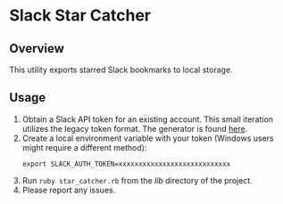 # Slack Star Catcher

## Overview

This utility exports starred Slack bookmarks to local storage.

## Usage

1) Obtain a Slack API token for an existing account. This small iteration utilizes the legacy token format. The generator is found [here](https://api.slack.com/custom-integrations/legacy-tokens).
2) Create a local environment variable with your token (Windows users might require a different method):
    ```
    export SLACK_AUTH_TOKEN=xxxxxxxxxxxxxxxxxxxxxxxxxxxx
    ```
3) Run `ruby star_catcher.rb` from the *lib* directory of the project.
4) Please report any issues.

